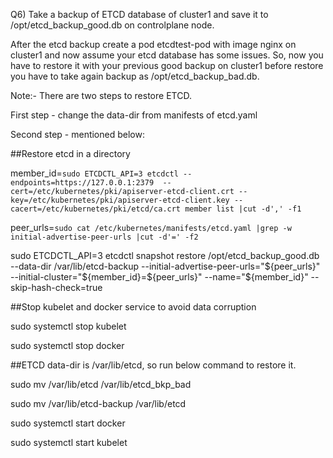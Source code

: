 Q6) Take a backup of ETCD database of cluster1 and save it to /opt/etcd_backup_good.db on controlplane node.

After the etcd backup create a pod etcdtest-pod with image nginx on cluster1 and now assume your etcd database has some issues. So, now you have to restore it with your previous good backup on cluster1 before restore you have to take again backup as /opt/etcd_backup_bad.db.

Note:- There are two steps to restore ETCD.
    
First step - change the data-dir from manifests of etcd.yaml
    
Second step - mentioned below:
    
##Restore etcd in a directory

member_id=`sudo ETCDCTL_API=3 etcdctl --endpoints=https://127.0.0.1:2379  --cert=/etc/kubernetes/pki/apiserver-etcd-client.crt --key=/etc/kubernetes/pki/apiserver-etcd-client.key --cacert=/etc/kubernetes/pki/etcd/ca.crt member list |cut -d',' -f1`

peer_urls=`sudo cat /etc/kubernetes/manifests/etcd.yaml |grep -w initial-advertise-peer-urls |cut -d'=' -f2`

sudo ETCDCTL_API=3 etcdctl snapshot restore /opt/etcd_backup_good.db --data-dir /var/lib/etcd-backup --initial-advertise-peer-urls="${peer_urls}" --initial-cluster="${member_id}=${peer_urls}" --name="${member_id}" --skip-hash-check=true
   
##Stop kubelet and docker service to avoid data corruption

sudo systemctl stop kubelet

sudo systemctl stop docker
    
##ETCD data-dir is /var/lib/etcd, so run below command to restore it.

sudo mv /var/lib/etcd /var/lib/etcd_bkp_bad

sudo mv /var/lib/etcd-backup /var/lib/etcd

sudo systemctl start docker

sudo systemctl start kubelet
